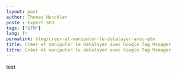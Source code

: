 ```yaml
---
layout: post
author: Thomas Hunckler
poste : Expert SEO
tags: ["GTM"]
lang: fr
permalink: blog/creer-et-manipuler-le-datalayer-avec-gtm
title: Créer et manipuler le datalayer avec Google Tag Manager
titre: Créer et manipuler le datalayer avec Google Tag Manager
---
```


test
